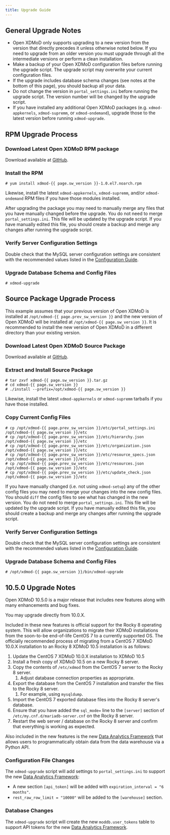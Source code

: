 ```yaml
---
title: Upgrade Guide
---
```


General Upgrade Notes
---------------------

- Open XDMoD only supports upgrading to a new version from the version that
  directly precedes it unless otherwise noted below.  If you need to upgrade
  from an older version you must upgrade through all the intermediate versions
  or perform a clean installation.
- Make a backup of your Open XDMoD configuration files before running
  the upgrade script.  The upgrade script may overwrite your current
  configuration files.
- If the upgrade includes database schema changes (see notes at the
  bottom of this page), you should backup all your data.
- Do not change the version in `portal_settings.ini` before running the
  upgrade script.  The version number will be changed by the upgrade
  script.
- If you have installed any additional Open XDMoD packages (e.g.
  `xdmod-appkernels`, `xdmod-supremm`, or `xdmod-ondemand`), upgrade those to
  the latest version before running `xdmod-upgrade`.

RPM Upgrade Process
-------------------

### Download Latest Open XDMoD RPM package

Download available at [GitHub][github-latest-release].

### Install the RPM

    # yum install xdmod-{{ page.sw_version }}-1.0.el7.noarch.rpm

Likewise, install the latest `xdmod-appkernels`, `xdmod-supremm`, and/or
`xdmod-ondemand` RPM files if you have those modules installed.

After upgrading the package you may need to manually merge any files
that you have manually changed before the upgrade.  You do not need to
merge `portal_settings.ini`.  This file will be updated by the upgrade
script.  If you have manually edited this file, you should create a
backup and merge any changes after running the upgrade script.

### Verify Server Configuration Settings

Double check that the MySQL server configuration settings are consistent with
the recommended values listed in the [Configuration Guide][mysql-config].

### Upgrade Database Schema and Config Files

    # xdmod-upgrade

Source Package Upgrade Process
------------------------------

This example assumes that your previous version of Open XDMoD is installed at
`/opt/xdmod-{{ page.prev_sw_version }}` and the new version of Open XDMoD will be installed at
`/opt/xdmod-{{ page.sw_version }}`.  It is recommended to install the new version of Open XDMoD
in a different directory than your existing version.

### Download Latest Open XDMoD Source Package

Download available at [GitHub][github-latest-release].

### Extract and Install Source Package

    # tar zxvf xdmod-{{ page.sw_version }}.tar.gz
    # cd xdmod-{{ page.sw_version }}
    # ./install --prefix=/opt/xdmod-{{ page.sw_version }}

Likewise, install the latest `xdmod-appkernels` or `xdmod-supremm`
tarballs if you have those installed.

### Copy Current Config Files

    # cp /opt/xdmod-{{ page.prev_sw_version }}/etc/portal_settings.ini /opt/xdmod-{{ page.sw_version }}/etc
    # cp /opt/xdmod-{{ page.prev_sw_version }}/etc/hierarchy.json      /opt/xdmod-{{ page.sw_version }}/etc
    # cp /opt/xdmod-{{ page.prev_sw_version }}/etc/organization.json   /opt/xdmod-{{ page.sw_version }}/etc
    # cp /opt/xdmod-{{ page.prev_sw_version }}/etc/resource_specs.json /opt/xdmod-{{ page.sw_version }}/etc
    # cp /opt/xdmod-{{ page.prev_sw_version }}/etc/resources.json      /opt/xdmod-{{ page.sw_version }}/etc
    # cp /opt/xdmod-{{ page.prev_sw_version }}/etc/update_check.json   /opt/xdmod-{{ page.sw_version }}/etc

If you have manually changed (i.e. not using `xdmod-setup`) any of the
other config files you may need to merge your changes into the new
config files.  You should `diff` the config files to see what has
changed in the new version.  You do not need to merge
`portal_settings.ini`.  This file will be updated by the upgrade script.
If you have manually edited this file, you should create a backup and
merge any changes after running the upgrade script.

### Verify Server Configuration Settings

Double check that the MySQL server configuration settings are consistent with
the recommended values listed in the [Configuration Guide][mysql-config].

### Upgrade Database Schema and Config Files

    # /opt/xdmod-{{ page.sw_version }}/bin/xdmod-upgrade

10.5.0 Upgrade Notes
-------------------

Open XDMoD 10.5.0 is a major release that includes new features along with many
enhancements and bug fixes.

You may upgrade directly from 10.0.X.

Included in these new features is official support for the Rocky 8 operating system. This will allow organizations
to migrate their XDMoD installations from the soon-to-be end-of-life CentOS 7 to a currently supported OS. The officially
recommended process of migrating from a CentOS 7 XDMoD 10.0.X installation to an Rocky 8 XDMoD 10.5 installation is as follows:
1. Update the CentOS 7 XDMoD 10.0.X installation to XDMoD 10.5
2. Install a fresh copy of XDMoD 10.5 on a new Rocky 8 server.
3. Copy the contents of `/etc/xdmod` from the CentOS 7 server to the Rocky 8 server.
    1. Adjust database connection properties as appropriate.
4. Export the database from the CentOS 7 installation and transfer the files to the Rocky 8 server.
    1. For example, using `mysqldump`.
5. Import the CentOS 7 exported database files into the Rocky 8 server's database.
6. Ensure that you have added the `sql_mode=` line to the `[server]` section of `/etc/my.cnf.d/mariadb-server.cnf` on the Rocky 8 server.
7. Restart the web server / database on the Rocky 8 server and confirm that everything is working as expected.

Also included in the new features is the new [Data Analytics Framework](data-analytics-framework.md) that allows users to programmatically obtain data from the data warehouse via a Python API.

### Configuration File Changes

The `xdmod-upgrade` script will add settings to `portal_settings.ini` to support the new [Data Analytics Framework](data-analytics-framework.md):
* A new section `[api_token]` will be added with `expiration_interval = "6 months"`.
* `rest_raw_row_limit = "10000"` will be added to the `[warehouse]` section.

### Database Changes

The `xdmod-upgrade` script will create the new `moddb.user_tokens` table to support API tokens for the new [Data Analytics Framework](data-analytics-framework.md).

[github-latest-release]: https://github.com/ubccr/xdmod/releases/latest
[mysql-config]: configuration.md#mysql-configuration
